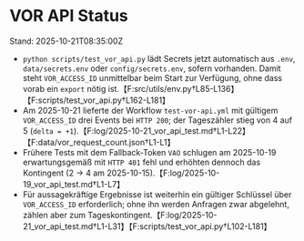 # VOR API Status

Stand: 2025-10-21T08:35:00Z

* `python scripts/test_vor_api.py` lädt Secrets jetzt automatisch aus `.env`, `data/secrets.env` oder `config/secrets.env`, sofern vorhanden. Damit steht `VOR_ACCESS_ID` unmittelbar beim Start zur Verfügung, ohne dass vorab ein `export` nötig ist.【F:src/utils/env.py†L85-L136】【F:scripts/test_vor_api.py†L162-L181】
* Am 2025-10-21 lieferte der Workflow `test-vor-api.yml` mit gültigem `VOR_ACCESS_ID` drei Events bei `HTTP 200`; der Tageszähler stieg von 4 auf 5 (`delta = +1`).【F:log/2025-10-21_vor_api_test.md†L1-L22】【F:data/vor_request_count.json†L1-L1】
* Frühere Tests mit dem Fallback-Token `VAO` schlugen am 2025-10-19 erwartungsgemäß mit `HTTP 401` fehl und erhöhten dennoch das Kontingent (2 → 4 am 2025-10-15).【F:log/2025-10-19_vor_api_test.md†L1-L7】
* Für aussagekräftige Ergebnisse ist weiterhin ein gültiger Schlüssel über `VOR_ACCESS_ID` erforderlich; ohne ihn werden Anfragen zwar abgelehnt, zählen aber zum Tageskontingent.【F:log/2025-10-21_vor_api_test.md†L1-L31】【F:scripts/test_vor_api.py†L102-L181】
